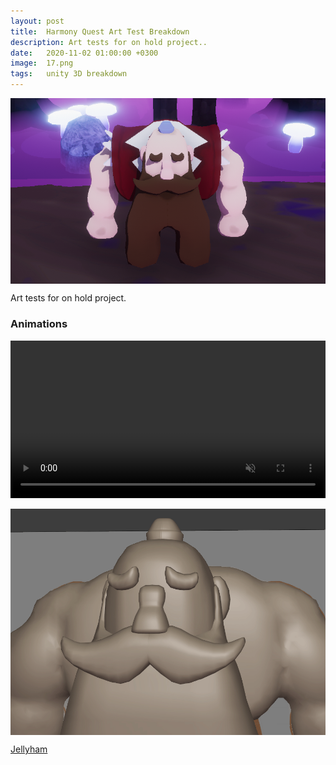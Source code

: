 ```yaml
---
layout: post
title:  Harmony Quest Art Test Breakdown
description: Art tests for on hold project..
date:   2020-11-02 01:00:00 +0300
image:  17.png
tags:   unity 3D breakdown
---
```


<a data-fancybox="gallery" href="/img/17/17.png"><img src="/img/17/17.png" style="display: block; margin-left: auto; margin-right: auto;"></a>

Art tests for on hold project.


### Animations

<video controls autoplay muted loop width="100%" height="auto">
    <source src="/img/17/Axeinthewoods.mp4" type="video/mp4">
    Sorry, your browser doesn't support embedded videos.
</video>

<a data-fancybox="gallery" href="/img/17/aBjvlwGqGf.gif"><img src="/img/17/aBjvlwGqGf.gif" style="display: block; margin-left: auto; margin-right: auto;"></a>


[Jellyham](https://globalgamejam.org/2021/games/jellham-808-2)

<script src="{{site.baseurl}}/js/jquery-3.3.1.min.js"></script>
<link rel="stylesheet" href="https://cdn.jsdelivr.net/gh/fancyapps/fancybox@3.5.7/dist/jquery.fancybox.min.css" />
<script src="https://cdn.jsdelivr.net/gh/fancyapps/fancybox@3.5.7/dist/jquery.fancybox.min.js"></script>
